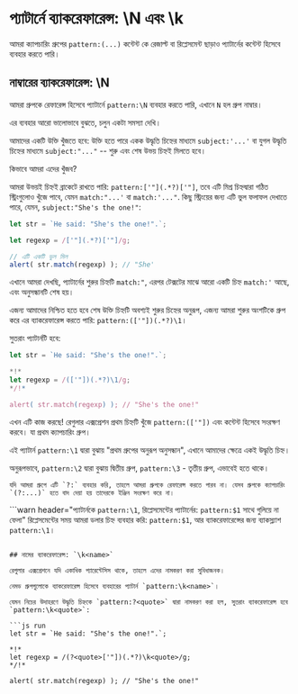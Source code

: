 # প্যাটার্নে ব্যাকরেফারেন্স: \N এবং \k<name>

আমরা ক্যাপচারিং গ্রুপের `pattern:(...)` কন্টেন্ট কে রেজাল্ট বা রিপ্লেসমেন্ট ছাড়াও প্যাটার্নের কন্টেন্ট হিসেবে ব্যবহার করতে পারি।

## নাম্বারের ব্যাকরেফারেন্স: \N

আমরা গ্রুপকে রেফারেন্স হিসেবে প্যাটার্নে `pattern:\N` ব্যবহার করতে পারি, এখানে `N` হল গ্রুপ নাম্বার।

এর ব্যবহার আরো ভালোভাবে বুঝতে, চলুন একটা সমস্যা দেখি।

আমাদের একটি উক্তি খুঁজতে হবে: উক্তি হতে পারে একক উদ্ধৃতি চিহ্নের মাধ্যমে `subject:'...'` বা যুগল উদ্ধৃতি চিহ্নের মাধ্যমে `subject:"..."` --   শুরু এবং শেষ উভয় চিহ্নই মিলতে হবে।

কিভাবে আমরা এদের খুঁজব?

আমরা উভয়ই চিহ্নই ব্রাকেটে রাখতে পারি: `pattern:['"](.*?)['"]`, তবে এটি মিশ্র চিহ্নদ্বারা গঠিত স্ট্রিংগুলোও খুঁজে পাবে, যেমন `match:"...'` বা `match:'..."`. কিছু স্ট্রিংয়ের জন্য এটি ভুল ফলাফল দেখাতে পারে, যেমন, `subject:"She's the one!"`:

```js run
let str = `He said: "She's the one!".`;

let regexp = /['"](.*?)['"]/g;

// এটি একটি ভুল মিল
alert( str.match(regexp) ); // "She'
```

এখানে আমরা দেখছি, প্যাটার্নের শুরুর চিহ্নটি `match:"`, এরপর টেক্সটের মাঝে আরো একটি চিহ্ন `match:'` আছে, এবং অনুসন্ধানটি শেষ হয়।

এজন্য আমাদের নিশ্চিত হতে হবে শেষ উক্তি চিহ্নটি অবশ্যই শুরুর চিহ্নের অনুরূপ, এজন্য আমরা শুরুর অংশটিকে গ্রুপ করে এর ব্যাকরেফারেন্স করতে পারি: `pattern:(['"])(.*?)\1`।

সুতরাং প্যাটার্নটি হবে:

```js run
let str = `He said: "She's the one!".`;

*!*
let regexp = /(['"])(.*?)\1/g;
*/!*

alert( str.match(regexp) ); // "She's the one!"
```

এখন এটি কাজ করছে! রেগুলার এক্সপ্রেশন প্রথম চিহ্নটি খুঁজে `pattern:(['"])` এবং কন্টেন্ট হিসেবে সংরক্ষণ করবে। যা প্রথম ক্যাপচারিং গ্রুপ।

এই প্যাটার্ন `pattern:\1` দ্বারা বুঝায় "প্রথম গ্রুপের অনুরূপ অনুসন্ধান", এখানে আমাদের ক্ষেত্রে একই উদ্ধৃতি চিহ্ন।

অনুরূপভাবে, `pattern:\2` দ্বারা বুঝায় দ্বিতীয় গ্রুপ, `pattern:\3` - তৃতীয় গ্রুপ, এভাবেই হতে থাকে।

```smart
যদি আমরা গ্রুপে এটি `?:` ব্যবহার করি, তাহলে আমরা গ্রুপকে রেফারেন্স করতে পারব না। যেসব গ্রুপকে ক্যাপচারিং `(?:...)` হতে বাদ দেয়া হয় তাদেরকে ইঞ্জিন সংরক্ষণ করে না।
```

```warn header="প্যাটার্নকে `pattern:\1`, রিপ্লেসমেন্টের প্যাটার্নের: `pattern:$1` সাথে গুলিয়ে না ফেলা"
রিপ্লেসমেন্টের সময় আমরা ডলার চিহ্ন ব্যবহার করি: `pattern:$1`, আর ব্যাকরেফারেন্সের জন্য ব্যাকস্ল্যাশ `pattern:\1`।
```

## নামের ব্যাকরেফারেন্স: `\k<name>`

রেগুলার এক্সপ্রেশনে যদি একাধিক প্যারেন্টেসিস থাকে, তাহলে এদের নামকরণ করা সুবিধাজনক।

নেমড গ্রুপগুলোকে ব্যাকরেফারেন্স হিসেবে ব্যবহারের প্যাটার্ন `pattern:\k<name>`।

যেমন নিচের উদাহরণে উদ্ধৃতি চিহ্নকে `pattern:?<quote>` দ্বারা নামকরণ করা হল, সুতরাং ব্যাকরেফারেন্স হবে `pattern:\k<quote>`:

```js run
let str = `He said: "She's the one!".`;

*!*
let regexp = /(?<quote>['"])(.*?)\k<quote>/g;
*/!*

alert( str.match(regexp) ); // "She's the one!"
```